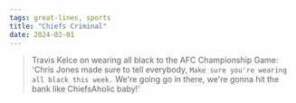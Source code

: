 ```yaml
---
tags: great-lines, sports
title: "Chiefs Criminal"
date: 2024-02-01
---
```


> Travis Kelce on wearing all black to the AFC Championship Game: 'Chris Jones made sure to tell everybody, `Make sure you're wearing all black this week.` We're going go in there, we're gonna hit the bank like ChiefsAholic baby!'
